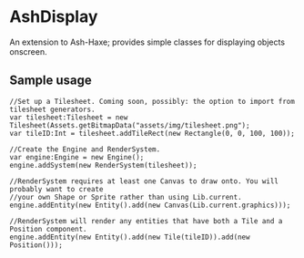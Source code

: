AshDisplay
==========

An extension to Ash-Haxe; provides simple classes for displaying objects onscreen.

Sample usage
------------

    //Set up a Tilesheet. Coming soon, possibly: the option to import from tilesheet generators.
    var tilesheet:Tilesheet = new Tilesheet(Assets.getBitmapData("assets/img/tilesheet.png");
    var tileID:Int = tilesheet.addTileRect(new Rectangle(0, 0, 100, 100));
    
    //Create the Engine and RenderSystem.
    var engine:Engine = new Engine();
    engine.addSystem(new RenderSystem(tilesheet));
    
    //RenderSystem requires at least one Canvas to draw onto. You will probably want to create
    //your own Shape or Sprite rather than using Lib.current.
    engine.addEntity(new Entity().add(new Canvas(Lib.current.graphics)));
    
    //RenderSystem will render any entities that have both a Tile and a Position component.
    engine.addEntity(new Entity().add(new Tile(tileID)).add(new Position()));
